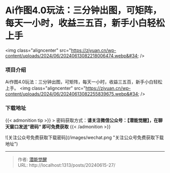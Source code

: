 # Ai作图4.0玩法：三分钟出图，可矩阵，每天一小时，收益三五百，新手小白轻松上手


&lt;img class=&#34;aligncenter&#34; src=&#34;https://ziyuan.cn/wp-content/uploads/2024/06/20240613082218006474.webp&#34;  /&gt;

###  项目介绍

Ai作图4.0玩法：三分钟出图，可矩阵，每天一小时，收益三五百，新手小白轻松上手。
&lt;img class=&#34;aligncenter&#34; src=&#34;https://ziyuan.cn/wp-content/uploads/2024/06/20240613082255839675.webp&#34;  /&gt;

### 下载地址




{{&lt; admonition tip &gt;}}
&gt; 密码获取方式：**请关注微信公众号：【潜能觉醒】，在聊天窗口发送”密码“ 即可免费获取**
{{&lt; /admonition &gt;}}


![关注公众号免费获取下载密码](/images/wechat.png &#34;关注公众号免费获取下载地址&#34;)

---

> 作者: [潜能觉醒](/)  
> URL: http://localhost:1313/posts/20240615-27/  

